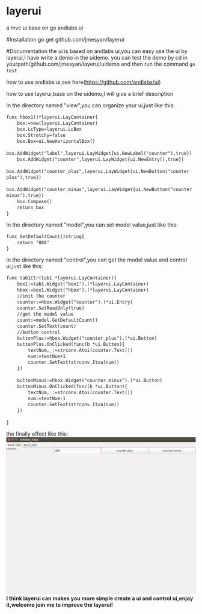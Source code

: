 # layerui
a mvc ui base on go andlabs ui

#Installation
go get github.com/jmesyan/layerui

#Documentation
the ui is based on andlabs ui,you can easy use the ui by layerui,I have write a demo in the uidemo.
you can test the demo by  cd in yourpath/github.com/jmesyan/layerui/uidemo and then run the command `go test`

how to use andlabs ui,see here(https://github.com/andlabs/ui)

how to use layerui,base on the uidemo,I will give a brief description

In the directory named "view",you can organize your ui,just like this:
```
func hbox1()*layerui.LayContainer{
	box:=new(layerui.LayContainer)
	box.LcType=layerui.LcBox
	box.Stretchy=false
	box.Box=ui.NewHorizontalBox()
	box.AddWidget("label",layerui.LayWidget{ui.NewLabel("counter"),true})
	box.AddWidget("counter",layerui.LayWidget{ui.NewEntry(),true})
	box.AddWidget("counter_plus",layerui.LayWidget{ui.NewButton("counter plus"),true})
	box.AddWidget("counter_minus",layerui.LayWidget{ui.NewButton("counter minus"),true})
	box.Compose()
	return box
}
```

In the directory named "model",you can set model value,just like this:
```
func GetDefaultCount()string{
	return "888"
}
```

In the directory named "control",you can get the model value and control ui,just like this:

```
func tab1Ctr(tab1 *layerui.LayContainer){
	box1:=tab1.Widget("box1").(*layerui.LayContainer)
	hbox:=box1.Widget("hbox").(*layerui.LayContainer)
	//init the counter
	counter:=hbox.Widget("counter").(*ui.Entry)
	counter.SetReadOnly(true)
	//get the model value
	count:=model.GetDefaultCount()
	counter.SetText(count)
	//button control
	buttonPlus:=hbox.Widget("counter_plus").(*ui.Button)
	buttonPlus.OnClicked(func(b *ui.Button){
		textNum,_:=strconv.Atoi(counter.Text())
		num:=textNum+1
		counter.SetText(strconv.Itoa(num))
	})

	buttonMinus:=hbox.Widget("counter_minus").(*ui.Button)
	buttonMinus.OnClicked(func(b *ui.Button){
		textNum,_:=strconv.Atoi(counter.Text())
		num:=textNum-1
		counter.SetText(strconv.Itoa(num))
	})

}
```
the finally effect like this:
![uidemo](./uidemo.png)
**I think layerui can makes you more simple create a ui and control ui,enjoy it,welcome join me to improve the layerui!**


